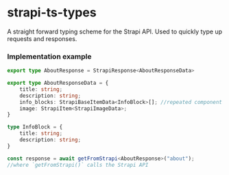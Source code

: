 # strapi-ts-types
A straight forward typing scheme for the Strapi API. Used to quickly type up requests and responses.

### Implementation example

```typescript
export type AboutResponse = StrapiResponse<AboutResponseData>

export type AboutResponseData = {
	title: string;
	description: string;
	info_blocks: StrapiBaseItemData<InfoBlock>[]; //repeated component
	image: StrapiItem<StrapiImageData>;
}

type InfoBlock = {
	title: string;
	description: string;
}

const response = await getFromStrapi<AboutResponse>("about");
//where `getFromStrapi()` calls the Strapi API
```
